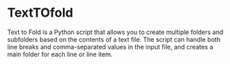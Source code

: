 # TextTOfold
Text to Fold is a Python script that allows you to create multiple folders and subfolders based on the contents of a text file. The script can handle both line breaks and comma-separated values in the input file, and creates a main folder for each line or line item.
